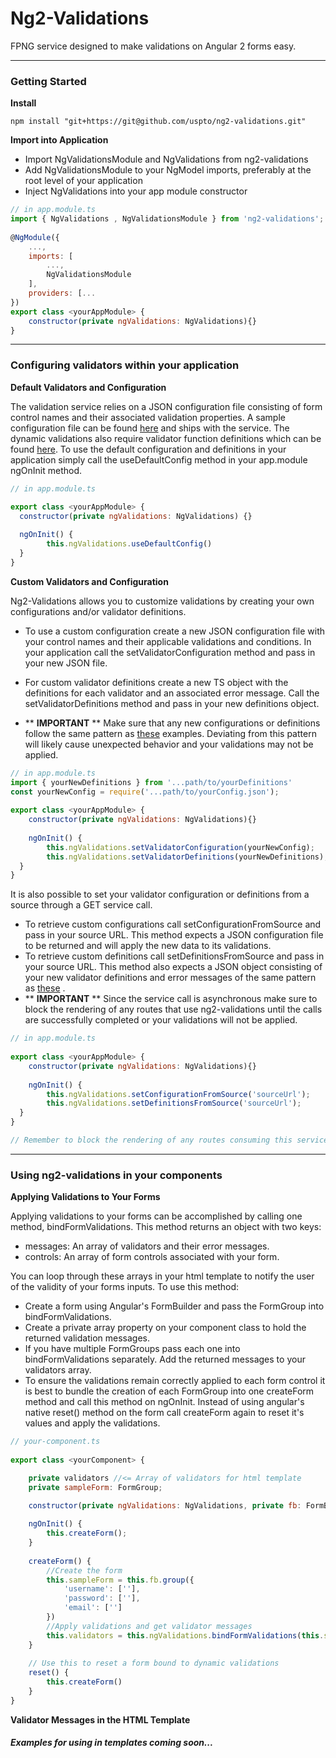 

# Ng2-Validations
FPNG service designed to make validations on Angular 2 forms easy.


----------
### Getting Started

**Install**

    npm install "git+https://git@github.com/uspto/ng2-validations.git"

**Import into Application**

 - Import NgValidationsModule and NgValidations from ng2-validations
 - Add NgValidationsModule to your NgModel imports, preferably at the root level of your application
 - Inject NgValidations into your app module constructor 

```javascript
// in app.module.ts
import { NgValidations , NgValidationsModule } from 'ng2-validations';
  
@NgModule({
	...,
	imports: [
		...,
		NgValidationsModule
	],
	providers: [...
})
export class <yourAppModule> {
	constructor(private ngValidations: NgValidations){}
}
```


----------


### Configuring validators within your application

**Default Validators and Configuration**

The validation service relies on a JSON configuration file consisting of form control names and their associated validation properties.  A sample configuration file can be found [here](https://github.com/uspto/ng2-validations/blob/master/src/Samples/example-config.json) and ships with the service. The dynamic validations also require validator function definitions which can be found [here](https://github.com/uspto/ng2-validations/blob/master/src/Samples/sample-validation-definitions.ts). To use the default configuration and definitions in your application simply call the useDefaultConfig method in your app.module ngOnInit method.

```javascript
// in app.module.ts

export class <yourAppModule> {
  constructor(private ngValidations: NgValidations) {}
  
  ngOnInit() {
 		this.ngValidations.useDefaultConfig()
  }
}  
```
**Custom Validators and Configuration**

Ng2-Validations allows you to customize validations by creating your own configurations and/or validator definitions. 

 - To use a custom configuration create a new JSON configuration file with your control names and their applicable validations and conditions. In your application call the setValidatorConfiguration method and pass in your new JSON file.
 - For custom validator definitions create a new TS object with the definitions for each validator and an associated error message. Call the setValidatorDefinitions method and pass in your new definitions object.

 - ** **IMPORTANT** ** Make sure that any new configurations or definitions follow the same pattern as [these](https://github.com/uspto/ng2-validations/tree/master/src/Samples) examples. Deviating from this pattern will likely cause unexpected behavior and your validations may not be applied.

```javascript
// in app.module.ts
import { yourNewDefinitions } from '...path/to/yourDefinitions'
const yourNewConfig = require('...path/to/yourConfig.json');
  
export class <yourAppModule> {
	constructor(private ngValidations: NgValidations){}
	
	ngOnInit() {
	 	this.ngValidations.setValidatorConfiguration(yourNewConfig);
		this.ngValidations.setValidatorDefinitions(yourNewDefinitions);
  }
}
```
It is also possible to set your validator configuration or definitions from a source through a GET service call.

 -  To retrieve custom configurations call setConfigurationFromSource and pass in your source URL.  This method expects a JSON configuration file to be returned and will apply the new data to its validations.
 - To retrieve custom definitions call setDefinitionsFromSource and pass in your source URL. This method also expects a JSON object consisting of your new validator definitions and error messages of the same pattern as [these](https://github.com/uspto/ng2-validations/blob/master/src/Samples/sample-validation-definitions.ts) .
 - ** **IMPORTANT** ** Since the service call is asynchronous make sure to block the rendering of any routes that use ng2-validations until the calls are successfully completed or your validations will not be applied.

```javascript
// in app.module.ts
  
export class <yourAppModule> {
	constructor(private ngValidations: NgValidations){}
	
	ngOnInit() {
	 	this.ngValidations.setConfigurationFromSource('sourceUrl');
		this.ngValidations.setDefinitionsFromSource('sourceUrl');
  }
}

// Remember to block the rendering of any routes consuming this service until after its successful completion!
```

----------

### Using ng2-validations in your components
**Applying Validations to Your Forms**

Applying validations to your forms can be accomplished by calling one method, bindFormValidations. This method returns an object with two keys:
 -  messages: An array of validators and their error messages.
 -  controls: An array of form controls associated with your form.
  
You can loop through these arrays in your html template to notify the user of the validity of your forms inputs. To use this method:

 - Create a form using Angular's FormBuilder and pass the FormGroup into bindFormValidations.
 - Create a private array property on your component class to hold the returned validation messages.
 - If you have multiple FormGroups pass each one into bindFormValidations separately. Add the returned messages to your validators array.
 - To ensure the validations remain correctly applied to each form control it is best to bundle the creation of each FormGroup into one createForm method and call this method on ngOnInit. Instead of using angular's native reset() method on the form call createForm again to reset it's values and apply the validations. 

```javascript
// your-component.ts
  
export class <yourComponent> {

	private validators //<= Array of validators for html template
	private sampleForm: FormGroup; 

	constructor(private ngValidations: NgValidations, private fb: FormBuildier){}
	
	ngOnInit() {
	 	this.createForm();
    }
	
	createForm() {
		//Create the form
		this.sampleForm = this.fb.group({
			'username': [''],
			'password': [''],
			'email': ['']
		})
		//Apply validations and get validator messages
		this.validators = this.ngValidations.bindFormValidations(this.sampleForm).messages;
	}
	
	// Use this to reset a form bound to dynamic validations
	reset() {
		this.createForm()
	}
}


```

**Validator Messages in the HTML Template**


##### Examples for using in templates coming soon...
